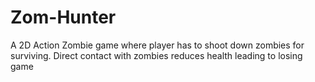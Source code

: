 # Zom-Hunter
A 2D Action Zombie game where player has to shoot down zombies for surviving. Direct contact with zombies reduces health leading to losing game
